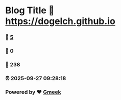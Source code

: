 # Blog Title :link: https://dogelch.github.io 
### :page_facing_up: [5](https://dogelch.github.io/tag.html) 
### :speech_balloon: 0 
### :hibiscus: 238 
### :alarm_clock: 2025-09-27 09:28:18 
### Powered by :heart: [Gmeek](https://github.com/Meekdai/Gmeek)
